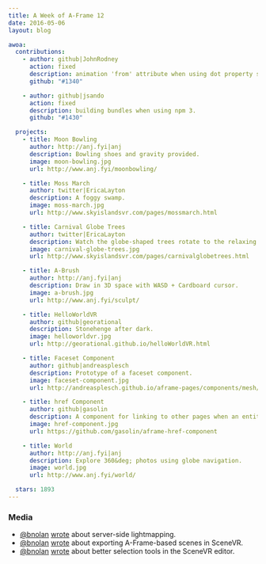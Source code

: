 ```yaml
---
title: A Week of A-Frame 12
date: 2016-05-06
layout: blog

awoa:
  contributions:
    - author: github|JohnRodney
      action: fixed
      description: animation 'from' attribute when using dot property syntax.
      github: "#1340"

    - author: github|jsando
      action: fixed
      description: building bundles when using npm 3.
      github: "#1430"

  projects:
    - title: Moon Bowling
      author: http://anj.fyi|anj
      description: Bowling shoes and gravity provided.
      image: moon-bowling.jpg
      url: http://www.anj.fyi/moonbowling/

    - title: Moss March
      author: twitter|EricaLayton
      description: A foggy swamp.
      image: moss-march.jpg
      url: http://www.skyislandsvr.com/pages/mossmarch.html

    - title: Carnival Globe Trees
      author: twitter|EricaLayton
      description: Watch the globe-shaped trees rotate to the relaxing music.
      image: carnival-globe-trees.jpg
      url: http://www.skyislandsvr.com/pages/carnivalglobetrees.html

    - title: A-Brush
      author: http://anj.fyi|anj
      description: Draw in 3D space with WASD + Cardboard cursor.
      image: a-brush.jpg
      url: http://www.anj.fyi/sculpt/

    - title: HelloWorldVR
      author: github|georational
      description: Stonehenge after dark.
      image: helloworldvr.jpg
      url: http://georational.github.io/helloWorldVR.html

    - title: Faceset Component
      author: github|andreasplesch
      description: Prototype of a faceset component.
      image: faceset-component.jpg
      url: http://andreasplesch.github.io/aframe-pages/components/mesh/

    - title: href Component
      author: github|gasolin
      description: A component for linking to other pages when an entity is clicked. Note that VR mode will not be retained until WebVR 1.0 API is rolled out.
      image: href-component.jpg
      url: https://github.com/gasolin/aframe-href-component

    - title: World
      author: http://anj.fyi|anj
      description: Explore 360&deg; photos using globe navigation.
      image: world.jpg
      url: http://www.anj.fyi/world/

  stars: 1893
---
```


### Media

- [@bnolan](https://twitter.com/bnolan) [wrote](https://medium.com/@bnolan/lightmapping-on-the-server-5485177ef2fa) about server-side lightmapping.
- [@bnolan](https://twitter.com/bnolan) [wrote](https://medium.com/@bnolan/scene-export-89cc1c985ac8) about exporting A-Frame-based scenes in SceneVR.
- [@bnolan](https://twitter.com/bnolan) [wrote](https://medium.com/@bnolan/a-better-selection-741e2a4e0e8a) about better selection tools in the SceneVR editor.
